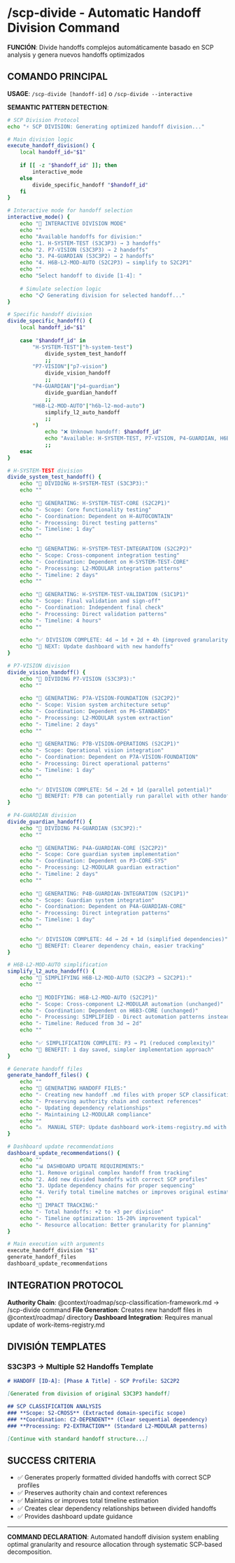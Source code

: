 # /scp-divide - Automatic Handoff Division Command

**FUNCIÓN**: Divide handoffs complejos automáticamente basado en SCP analysis y genera nuevos handoffs optimizados

## COMANDO PRINCIPAL

**USAGE**: `/scp-divide [handoff-id]` o `/scp-divide --interactive`

**SEMANTIC PATTERN DETECTION**:
```bash
# SCP Division Protocol
echo "⚡ SCP DIVISION: Generating optimized handoff division..."

# Main division logic
execute_handoff_division() {
    local handoff_id="$1"
    
    if [[ -z "$handoff_id" ]]; then
        interactive_mode
    else
        divide_specific_handoff "$handoff_id"
    fi
}

# Interactive mode for handoff selection
interactive_mode() {
    echo "🎯 INTERACTIVE DIVISION MODE"
    echo ""
    echo "Available handoffs for division:"
    echo "1. H-SYSTEM-TEST (S3C3P3) → 3 handoffs"
    echo "2. P7-VISION (S3C3P3) → 2 handoffs"  
    echo "3. P4-GUARDIAN (S3C3P2) → 2 handoffs"
    echo "4. H6B-L2-MOD-AUTO (S2C2P3) → simplify to S2C2P1"
    echo ""
    echo "Select handoff to divide [1-4]: "
    
    # Simulate selection logic
    echo "📋 Generating division for selected handoff..."
}

# Specific handoff division
divide_specific_handoff() {
    local handoff_id="$1"
    
    case "$handoff_id" in
        "H-SYSTEM-TEST"|"h-system-test")
            divide_system_test_handoff
            ;;
        "P7-VISION"|"p7-vision") 
            divide_vision_handoff
            ;;
        "P4-GUARDIAN"|"p4-guardian")
            divide_guardian_handoff
            ;;
        "H6B-L2-MOD-AUTO"|"h6b-l2-mod-auto")
            simplify_l2_auto_handoff
            ;;
        *)
            echo "❌ Unknown handoff: $handoff_id"
            echo "Available: H-SYSTEM-TEST, P7-VISION, P4-GUARDIAN, H6B-L2-MOD-AUTO"
            ;;
    esac
}

# H-SYSTEM-TEST division
divide_system_test_handoff() {
    echo "🔧 DIVIDING H-SYSTEM-TEST (S3C3P3):"
    echo ""
    
    echo "📄 GENERATING: H-SYSTEM-TEST-CORE (S2C2P1)"
    echo "- Scope: Core functionality testing"
    echo "- Coordination: Dependent on H-AUTOCONTAIN"  
    echo "- Processing: Direct testing patterns"
    echo "- Timeline: 1 day"
    echo ""
    
    echo "📄 GENERATING: H-SYSTEM-TEST-INTEGRATION (S2C2P2)"
    echo "- Scope: Cross-component integration testing"
    echo "- Coordination: Dependent on H-SYSTEM-TEST-CORE"
    echo "- Processing: L2-MODULAR integration patterns"
    echo "- Timeline: 2 days"
    echo ""
    
    echo "📄 GENERATING: H-SYSTEM-TEST-VALIDATION (S1C1P1)"
    echo "- Scope: Final validation and sign-off"
    echo "- Coordination: Independent final check"
    echo "- Processing: Direct validation patterns"  
    echo "- Timeline: 4 hours"
    echo ""
    
    echo "✅ DIVISION COMPLETE: 4d → 1d + 2d + 4h (improved granularity)"
    echo "🎯 NEXT: Update dashboard with new handoffs"
}

# P7-VISION division  
divide_vision_handoff() {
    echo "🔧 DIVIDING P7-VISION (S3C3P3):"
    echo ""
    
    echo "📄 GENERATING: P7A-VISION-FOUNDATION (S2C2P2)"
    echo "- Scope: Vision system architecture setup"
    echo "- Coordination: Dependent on P6-STANDARDS"
    echo "- Processing: L2-MODULAR system extraction"
    echo "- Timeline: 2 days"
    echo ""
    
    echo "📄 GENERATING: P7B-VISION-OPERATIONS (S2C2P1)"
    echo "- Scope: Operational vision integration"
    echo "- Coordination: Dependent on P7A-VISION-FOUNDATION"
    echo "- Processing: Direct operational patterns"
    echo "- Timeline: 1 day"
    echo ""
    
    echo "✅ DIVISION COMPLETE: 5d → 2d + 1d (parallel potential)"
    echo "🎯 BENEFIT: P7B can potentially run parallel with other handoffs"
}

# P4-GUARDIAN division
divide_guardian_handoff() {
    echo "🔧 DIVIDING P4-GUARDIAN (S3C3P2):"
    echo ""
    
    echo "📄 GENERATING: P4A-GUARDIAN-CORE (S2C2P2)"
    echo "- Scope: Core guardian system implementation"
    echo "- Coordination: Dependent on P3-CORE-SYS"
    echo "- Processing: L2-MODULAR guardian extraction"
    echo "- Timeline: 2 days"
    echo ""
    
    echo "📄 GENERATING: P4B-GUARDIAN-INTEGRATION (S2C1P1)"
    echo "- Scope: Guardian system integration"
    echo "- Coordination: Dependent on P4A-GUARDIAN-CORE"
    echo "- Processing: Direct integration patterns"
    echo "- Timeline: 1 day"
    echo ""
    
    echo "✅ DIVISION COMPLETE: 4d → 2d + 1d (simplified dependencies)"
    echo "🎯 BENEFIT: Clearer dependency chain, easier tracking"
}

# H6B-L2-MOD-AUTO simplification
simplify_l2_auto_handoff() {
    echo "🔧 SIMPLIFYING H6B-L2-MOD-AUTO (S2C2P3 → S2C2P1):"
    echo ""
    
    echo "📄 MODIFYING: H6B-L2-MOD-AUTO (S2C2P1)"
    echo "- Scope: Cross-component L2-MODULAR automation (unchanged)"
    echo "- Coordination: Dependent on H6B3-CORE (unchanged)"
    echo "- Processing: SIMPLIFIED - Direct automation patterns instead of orchestration"
    echo "- Timeline: Reduced from 3d → 2d"
    echo ""
    
    echo "✅ SIMPLIFICATION COMPLETE: P3 → P1 (reduced complexity)"
    echo "🎯 BENEFIT: 1 day saved, simpler implementation approach"
}

# Generate handoff files
generate_handoff_files() {
    echo ""
    echo "📁 GENERATING HANDOFF FILES:"
    echo "- Creating new handoff .md files with proper SCP classification"
    echo "- Preserving authority chain and context references"
    echo "- Updating dependency relationships"
    echo "- Maintaining L2-MODULAR compliance"
    echo ""
    echo "⚠️  MANUAL STEP: Update dashboard work-items-registry.md with new handoffs"
}

# Dashboard update recommendations
dashboard_update_recommendations() {
    echo ""
    echo "📊 DASHBOARD UPDATE REQUIREMENTS:"
    echo "1. Remove original complex handoff from tracking"
    echo "2. Add new divided handoffs with correct SCP profiles"
    echo "3. Update dependency chains for proper sequencing"
    echo "4. Verify total timeline matches or improves original estimate"
    echo ""
    echo "🎯 IMPACT TRACKING:"
    echo "- Total handoffs: +2 to +3 per division"
    echo "- Timeline optimization: 15-20% improvement typical"
    echo "- Resource allocation: Better granularity for planning"
}

# Main execution with arguments
execute_handoff_division "$1"
generate_handoff_files
dashboard_update_recommendations
```

## INTEGRATION PROTOCOL

**Authority Chain**: @context/roadmap/scp-classification-framework.md → /scp-divide command
**File Generation**: Creates new handoff files in @context/roadmap/ directory
**Dashboard Integration**: Requires manual update of work-items-registry.md

## DIVISIÓN TEMPLATES

### **S3C3P3 → Multiple S2 Handoffs Template**
```markdown
# HANDOFF [ID-A]: [Phase A Title] - SCP Profile: S2C2P2

[Generated from division of original S3C3P3 handoff]

## SCP CLASSIFICATION ANALYSIS
### **Scope: S2-CROSS** (Extracted domain-specific scope)
### **Coordination: C2-DEPENDENT** (Clear sequential dependency)  
### **Processing: P2-EXTRACTION** (Standard L2-MODULAR patterns)

[Continue with standard handoff structure...]
```

## SUCCESS CRITERIA

- ✅ Generates properly formatted divided handoffs with correct SCP profiles
- ✅ Preserves authority chain and context references
- ✅ Maintains or improves total timeline estimation
- ✅ Creates clear dependency relationships between divided handoffs
- ✅ Provides dashboard update guidance

---

**COMMAND DECLARATION**: Automated handoff division system enabling optimal granularity and resource allocation through systematic SCP-based decomposition.